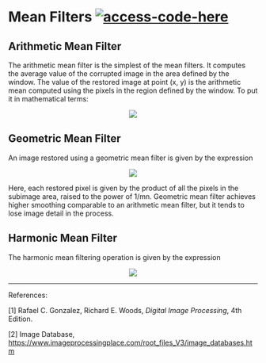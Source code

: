 # Mean Filters [![access-code-here](https://img.shields.io/badge/Access%20Code-Here-1f425f.svg)](https://github.com/naik24/ImageProcessing/blob/master/Mean%20Filters/Mean_Filter.ipynb)

## Arithmetic Mean Filter

The arithmetic mean filter is the simplest of the mean filters. It computes the average value of the corrupted image in the area defined by the window. The value of the restored image at point (x, y) is the arithmetic mean computed using the pixels in the region defined by the window. To put it in mathematical terms:

<p align = "center"><img src = "https://github.com/naik24/ImageProcessing/assets/69704762/3c45c498-b33d-4e89-a131-d0625efb4dd3">
</p>

## Geometric Mean Filter

An image restored using a geometric mean filter is given by the expression

<p align = "center"><img src = "https://github.com/naik24/ImageProcessing/assets/69704762/0c231142-ac30-4a8d-9aa8-495fc8012155">
</p>

Here, each restored pixel is given by the product of all the pixels in the subimage area, raised to the power of 1/mn. Geometric mean filter achieves higher smoothing comparable to an arithmetic mean filter, but it tends to lose image detail in the process.

## Harmonic Mean Filter

The harmonic mean filtering operation is given by the expression

<p align = "center"><img src = "https://github.com/naik24/ImageProcessing/assets/69704762/9db916c5-b62d-450f-af2b-b7f3027786e7"></p>

<hr>

References:

[1] Rafael C. Gonzalez, Richard E. Woods, *Digital Image Processing*, 4th Edition.

[2] Image Database, https://www.imageprocessingplace.com/root_files_V3/image_databases.htm
